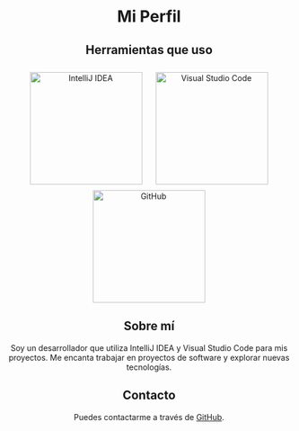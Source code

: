 <div style="text-align: center;">
  <h1>Mi Perfil</h1>
  
  <h2>Herramientas que uso</h2>
  <img src="https://img.icons8.com/?size=512&id=61466&format=png" alt="IntelliJ IDEA" style="width: 200px; margin: 10px;">
  <img src="https://upload.wikimedia.org/wikipedia/commons/thumb/9/9a/Visual_Studio_Code_1.35_icon.svg/2048px-Visual_Studio_Code_1.35_icon.svg.png"         alt="Visual Studio Code" style="width: 200px; margin: 10px;">
  <img src="https://1000logos.net/wp-content/uploads/2021/05/GitHub-logo.png" alt="GitHub" style="width: 200px; margin: auto;">

  
  <h2>Sobre mí</h2>
  <p>Soy un desarrollador que utiliza IntelliJ IDEA y Visual Studio Code para mis proyectos. Me encanta trabajar en proyectos de software y explorar nuevas tecnologías.</p>
  
  <h2>Contacto</h2>
  <p>Puedes contactarme a través de <a href="https://github.com/karrasmil80">GitHub</a>.</p>
</div>
